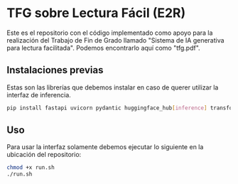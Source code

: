 # TFG sobre Lectura Fácil (E2R)

Este es el repositorio con el código implementado como apoyo para la realización del Trabajo de Fin de Grado llamado "Sistema de IA generativa para lectura facilitada". Podemos encontrarlo aquí como "tfg.pdf".

## Instalaciones previas
Estas son las librerías que debemos instalar en caso de querer utilizar la interfaz de inferencia.

```bash
pip install fastapi uvicorn pydantic huggingface_hub[inference] transformers peft torch --quiet
```

## Uso
Para usar la interfaz solamente debemos ejecutar lo siguiente en la ubicación del repositorio:

```bash
chmod +x run.sh
./run.sh
